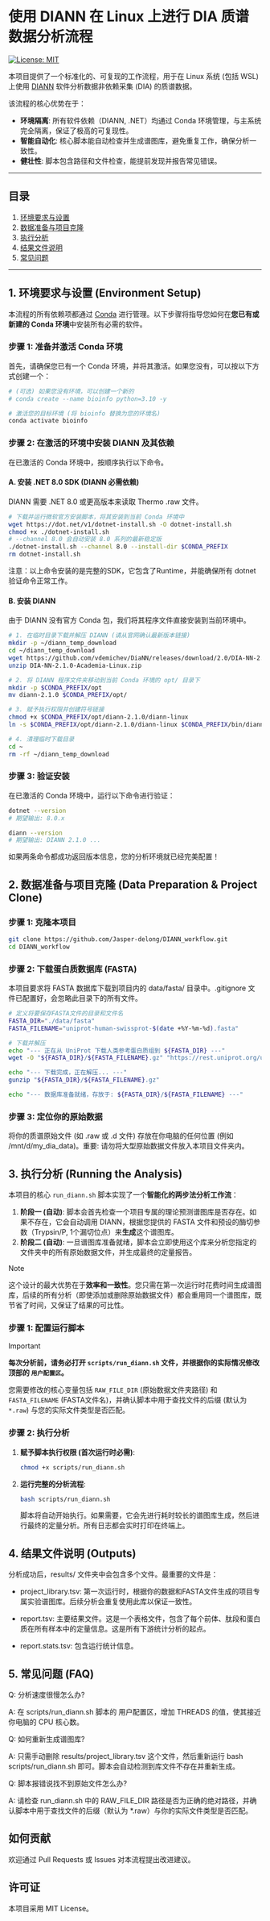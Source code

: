 
# 使用 DIANN 在 Linux 上进行 DIA 质谱数据分析流程
[![License: MIT](https://img.shields.io/badge/License-MIT-yellow.svg)](https://opensource.org/licenses/MIT)

本项目提供了一个标准化的、可复现的工作流程，用于在 Linux 系统 (包括 WSL) 上使用 [DIANN](https://github.com/vdemichev/DiaNN) 软件分析数据非依赖采集 (DIA) 的质谱数据。

该流程的核心优势在于：
- **环境隔离**: 所有软件依赖（DIANN, .NET）均通过 Conda 环境管理，与主系统完全隔离，保证了极高的可复现性。
- **智能自动化**: 核心脚本能自动检查并生成谱图库，避免重复工作，确保分析一致性。
- **健壮性**: 脚本包含路径和文件检查，能提前发现并报告常见错误。

---

## 目录
1. [环境要求与设置](#1-环境要求与设置-environment-setup)
2. [数据准备与项目克隆](#2-数据准备与项目克隆-data-preparation--project-clone)
3. [执行分析](#3-执行分析-running-the-analysis)
4. [结果文件说明](#4-结果文件说明-outputs)
5. [常见问题](#5-常见问题-faq)

---

## 1. 环境要求与设置 (Environment Setup)

本流程的所有依赖项都通过 [Conda](https://docs.conda.io/en/latest/miniconda.html) 进行管理。以下步骤将指导您如何在**您已有或新建的 Conda 环境**中安装所有必需的软件。

### 步骤 1: 准备并激活 Conda 环境

首先，请确保您已有一个 Conda 环境，并将其激活。如果您没有，可以按以下方式创建一个：

```bash
# (可选) 如果您没有环境，可以创建一个新的
# conda create --name bioinfo python=3.10 -y

# 激活您的目标环境 (将 bioinfo 替换为您的环境名)
conda activate bioinfo
```

### 步骤 2: 在激活的环境中安装 DIANN 及其依赖

在已激活的 Conda 环境中，按顺序执行以下命令。

#### A. 安装 .NET 8.0 SDK (DIANN 必需依赖)

DIANN 需要 .NET 8.0 或更高版本来读取 Thermo .raw 文件。

```bash
# 下载并运行微软官方安装脚本，将其安装到当前 Conda 环境中
wget https://dot.net/v1/dotnet-install.sh -O dotnet-install.sh
chmod +x ./dotnet-install.sh
# --channel 8.0 会自动安装 8.0 系列的最新稳定版
./dotnet-install.sh --channel 8.0 --install-dir $CONDA_PREFIX
rm dotnet-install.sh
```
注意：以上命令安装的是完整的SDK，它包含了Runtime，并能确保所有 dotnet 验证命令正常工作。

#### B. 安装 DIANN

由于 DIANN 没有官方 Conda 包，我们将其程序文件直接安装到当前环境中。

```bash
# 1. 在临时目录下载并解压 DIANN (请从官网确认最新版本链接)
mkdir -p ~/diann_temp_download
cd ~/diann_temp_download
wget https://github.com/vdemichev/DiaNN/releases/download/2.0/DIA-NN-2.1.0-Academia-Linux.zip
unzip DIA-NN-2.1.0-Academia-Linux.zip

# 2. 将 DIANN 程序文件夹移动到当前 Conda 环境的 opt/ 目录下
mkdir -p $CONDA_PREFIX/opt
mv diann-2.1.0 $CONDA_PREFIX/opt/

# 3. 赋予执行权限并创建符号链接
chmod +x $CONDA_PREFIX/opt/diann-2.1.0/diann-linux
ln -s $CONDA_PREFIX/opt/diann-2.1.0/diann-linux $CONDA_PREFIX/bin/diann

# 4. 清理临时下载目录
cd ~
rm -rf ~/diann_temp_download
```

### 步骤 3: 验证安装

在已激活的 Conda 环境中，运行以下命令进行验证：

```bash
dotnet --version
# 期望输出: 8.0.x

diann --version
# 期望输出: DIANN 2.1.0 ...
```

如果两条命令都成功返回版本信息，您的分析环境就已经完美配置！

## 2. 数据准备与项目克隆 (Data Preparation & Project Clone)
### 步骤 1: 克隆本项目
```bash
git clone https://github.com/Jasper-delong/DIANN_workflow.git
cd DIANN_workflow
```

### 步骤 2: 下载蛋白质数据库 (FASTA)

本项目要求将 FASTA 数据库下载到项目内的 data/fasta/ 目录中。.gitignore 文件已配置好，会忽略此目录下的所有文件。

```bash
# 定义将要保存FASTA文件的目录和文件名
FASTA_DIR="./data/fasta"
FASTA_FILENAME="uniprot-human-swissprot-$(date +%Y-%m-%d).fasta"

# 下载并解压
echo "--- 正在从 UniProt 下载人类参考蛋白质组到 ${FASTA_DIR} ---"
wget -O "${FASTA_DIR}/${FASTA_FILENAME}.gz" "https://rest.uniprot.org/uniprotkb/stream?compressed=true&download=true&format=fasta&query=%28reviewed%3Atrue%29+AND+%28model_organism%3A9606%29"

echo "--- 下载完成，正在解压... ---"
gunzip "${FASTA_DIR}/${FASTA_FILENAME}.gz"

echo "--- 数据库准备就绪，存放于: ${FASTA_DIR}/${FASTA_FILENAME} ---"
```

### 步骤 3: 定位你的原始数据

将你的质谱原始文件 (如 .raw 或 .d 文件) 存放在你电脑的任何位置 (例如 /mnt/d/my_dia_data)。重要: 请勿将大型原始数据文件放入本项目文件夹内。

## 3. 执行分析 (Running the Analysis)

本项目的核心 `run_diann.sh` 脚本实现了一个**智能化的两步法分析工作流**：
1.  **阶段一 (自动)**: 脚本会首先检查一个项目专属的理论预测谱图库是否存在。如果不存在，它会自动调用 DIANN，根据您提供的 FASTA 文件和预设的酶切参数（Trypsin/P, 1个漏切位点）来**生成**这个谱图库。
2.  **阶段二 (自动)**: 一旦谱图库准备就绪，脚本会立即使用这个库来分析您指定的文件夹中的所有原始数据文件，并生成最终的定量报告。

> [!NOTE]
> 这个设计的最大优势在于**效率和一致性**。您只需在第一次运行时花费时间生成谱图库，后续的所有分析（即使添加或删除原始数据文件）都会重用同一个谱图库，既节省了时间，又保证了结果的可比性。

### 步骤 1: 配置运行脚本
> [!IMPORTANT]
> **每次分析前，请务必打开 `scripts/run_diann.sh` 文件，并根据你的实际情况修改顶部的 `用户配置区`。**

您需要修改的核心变量包括 `RAW_FILE_DIR` (原始数据文件夹路径) 和 `FASTA_FILENAME` (FASTA文件名)，并确认脚本中用于查找文件的后缀 (默认为 `*.raw`) 与您的实际文件类型是否匹配。

### 步骤 2: 执行分析
1.  **赋予脚本执行权限 (首次运行时必需)**:
    ```bash
    chmod +x scripts/run_diann.sh
    ```

2.  **运行完整的分析流程**:
    ```bash
    bash scripts/run_diann.sh
    ```
    脚本将自动开始执行。如果需要，它会先进行耗时较长的谱图库生成，然后进行最终的定量分析。所有日志都会实时打印在终端上。



## 4. 结果文件说明 (Outputs)

分析成功后，results/ 文件夹中会包含多个文件。最重要的文件是：

- project_library.tsv: 第一次运行时，根据你的数据和FASTA文件生成的项目专属实验谱图库。后续分析会重复使用此库以保证一致性。

- report.tsv: 主要结果文件。这是一个表格文件，包含了每个前体、肽段和蛋白质在所有样本中的定量信息。这是所有下游统计分析的起点。

- report.stats.tsv: 包含运行统计信息。

## 5. 常见问题 (FAQ)

Q: 分析速度很慢怎么办?

A: 在 scripts/run_diann.sh 脚本的 用户配置区，增加 THREADS 的值，使其接近你电脑的 CPU 核心数。

Q: 如何重新生成谱图库?

A: 只需手动删除 results/project_library.tsv 这个文件，然后重新运行 bash scripts/run_diann.sh 即可。脚本会自动检测到库文件不存在并重新生成。

Q: 脚本报错说找不到原始文件怎么办?

A: 请检查 run_diann.sh 中的 RAW_FILE_DIR 路径是否为正确的绝对路径，并确认脚本中用于查找文件的后缀（默认为 *.raw）与你的实际文件类型是否匹配。

## 如何贡献

欢迎通过 Pull Requests 或 Issues 对本流程提出改进建议。

## 许可证

本项目采用 MIT License。

